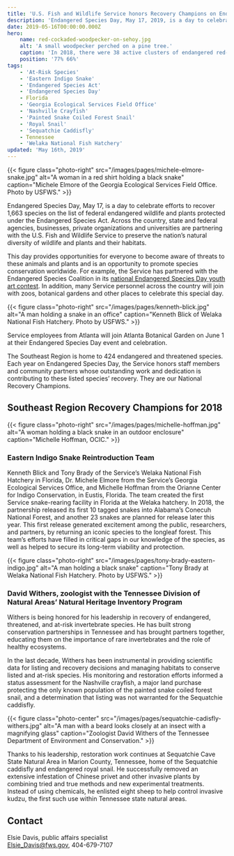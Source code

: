 ```yaml
---
title: 'U.S. Fish and Wildlife Service honors Recovery Champions on Endangered Species Day'
description: 'Endangered Species Day, May 17, 2019, is a day to celebrate efforts to recover 1,663 species on the list of federal endangered wildlife and plants protected under the Endangered Species Act.'
date: 2019-05-16T00:00:00.000Z
hero:
    name: red-cockaded-woodpecker-on-sehoy.jpg
    alt: 'A small woodpecker perched on a pine tree.'
    caption: 'In 2018, there were 38 active clusters of endangered red-cockaded woodpeckers on this property in Alabama, thriving there under a Safe Harbor Agreement. Composite photo by Mark Bailey.'
    position: '77% 66%'
tags:
    - 'At-Risk Species'
    - 'Eastern Indigo Snake'
    - 'Endangered Species Act'
    - 'Endangered Species Day'
    - Florida
    - 'Georgia Ecological Services Field Office'
    - 'Nashville Crayfish'
    - 'Painted Snake Coiled Forest Snail'
    - 'Royal Snail'
    - 'Sequatchie Caddisfly'
    - Tennessee
    - 'Welaka National Fish Hatchery'
updated: 'May 16th, 2019'
---
```


{{< figure class="photo-right" src="/images/pages/michele-elmore-snake.jpg" alt="A woman in a red shirt holding a black snake" caption="Michele Elmore of the Georgia Ecological Services Field Office. Photo by USFWS." >}}

Endangered Species Day, May 17, is a day to celebrate efforts to recover 1,663 species on the list of federal endangered wildlife and plants protected under the Endangered Species Act.  Across the country, state and federal agencies, businesses, private organizations and universities are partnering with the U.S. Fish and Wildlife Service to preserve the nation’s natural diversity of wildlife and plants and their habitats.

This day provides opportunities for everyone to become aware of threats to these animals and plants and is an opportunity to promote species conservation worldwide.  For example, the Service has partnered with the Endangered Species Coalition in its [national Endangered Species Day youth art contest](http://www.endangered.org/campaigns/endangered-species-day/saving-endangered-species-youth-art-contest/). In addition, many Service personnel across the country will join with zoos, botanical gardens and other places to celebrate this special day.

{{< figure class="photo-right" src="/images/pages/kenneth-blick.jpg" alt="A man holding a snake in an office" caption="Kenneth Blick of Welaka National Fish Hatchery. Photo by USFWS." >}}

Service employees from Atlanta will join Atlanta Botanical Garden on June 1 at their Endangered Species Day event and celebration.

The Southeast Region is home to 424 endangered and threatened species.  Each year on Endangered Species Day, the Service honors staff members and community partners whose outstanding work and dedication is contributing to these listed species’ recovery.  They are our National Recovery Champions.

## Southeast Region Recovery Champions for 2018

{{< figure class="photo-right" src="/images/pages/michelle-hoffman.jpg" alt="A woman holding a black snake in an outdoor enclosure" caption="Michelle Hoffman, OCIC." >}}

### Eastern Indigo Snake Reintroduction Team

Kenneth Blick and Tony Brady of the Service’s Welaka National Fish Hatchery in Florida, Dr. Michele Elmore from the Service’s Georgia Ecological Services Office, and Michelle Hoffman from the Orianne Center for Indigo Conservation, in Eustis, Florida. The team created the first Service snake-rearing facility in Florida at the Welaka hatchery. In 2018, the partnership released its first 10 tagged snakes into Alabama’s Conecuh National Forest, and another 23 snakes are planned for release later this year. This first release generated excitement among the public, researchers, and partners, by returning an iconic species to the longleaf forest. This team’s efforts have filled in critical gaps in our knowledge of the species, as well as helped to secure its long-term viability and protection.

{{< figure class="photo-right" src="/images/pages/tony-brady-eastern-indigo.jpg" alt="A man holding a black snake" caption="Tony Brady at Welaka National Fish Hatchery. Photo by USFWS." >}}

### David Withers, zoologist with the Tennessee Division of Natural Areas’ Natural Heritage Inventory Program

Withers is being honored for his leadership in recovery of endangered, threatened, and at-risk invertebrate species.  He has built strong conservation partnerships in Tennessee and has brought partners together, educating them on the importance of rare invertebrates and the role of healthy ecosystems.

In the last decade, Withers has been instrumental in providing scientific data for listing and recovery decisions and managing habitats to conserve listed and at-risk species.  His monitoring and restoration efforts informed a status assessment for the Nashville crayfish, a major land purchase protecting the only known population of the painted snake coiled forest snail, and a determination that listing was not warranted for the Sequatchie caddisfly.

{{< figure class="photo-center" src="/images/pages/sequatchie-cadisfly-withers.jpg" alt="A man with a beard looks closely at an insect with a magnifying glass" caption="Zoologist David Withers of the Tennessee Department of Environment and Conservation." >}}

Thanks to his leadership, restoration work continues at Sequatchie Cave State Natural Area in Marion County, Tennessee, home of the Sequatchie caddisfly and endangered royal snail. He successfully removed an extensive infestation of Chinese privet and other invasive plants by combining tried and true methods and new experimental treatments. Instead of using chemicals, he enlisted eight sheep to help control invasive kudzu, the first such use within Tennessee state natural areas.

## Contact

Elsie Davis, public affairs specialist  
[Elsie_Davis@fws.gov](mailto:Elsie_Davis@fws.gov), 404-679-7107